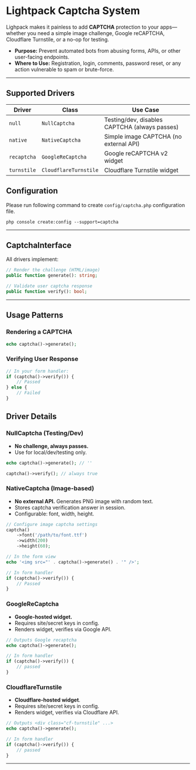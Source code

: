 # Lightpack Captcha System

Lighpack makes it painless to add **CAPTCHA** protection to your apps—whether you need a simple image challenge, Google reCAPTCHA, Cloudflare Turnstile, or a no-op for testing.

- **Purpose:** Prevent automated bots from abusing forms, APIs, or other user-facing endpoints.
- **Where to Use:** Registration, login, comments, password reset, or any action vulnerable to spam or brute-force.

---

## Supported Drivers

| Driver        | Class                       | Use Case                                      |
|---------------|-----------------------------|-----------------------------------------------|
| `null`        | `NullCaptcha`               | Testing/dev, disables CAPTCHA (always passes) |
| `native`      | `NativeCaptcha`             | Simple image CAPTCHA (no external API)        |
| `recaptcha`   | `GoogleReCaptcha`           | Google reCAPTCHA v2 widget                    |
| `turnstile`   | `CloudflareTurnstile`       | Cloudflare Turnstile widget                   |

## Configuration

Please run following command to create `config/captcha.php` configuration file.

```cli
php console create:config --support=captcha
```

---

## CaptchaInterface

All drivers implement:

```php
// Render the challenge (HTML/image)
public function generate(): string;

// Validate user captcha response
public function verify(): bool;     
```

---

## Usage Patterns

### Rendering a CAPTCHA
```php
echo captcha()->generate();
```

### Verifying User Response
```php
// In your form handler:
if (captcha()->verify()) {
    // Passed
} else {
    // Failed
}
```

## Driver Details

### NullCaptcha (Testing/Dev)
- **No challenge, always passes.**
- Use for local/dev/testing only.

```php
echo captcha()->generate(); // ''

captcha()->verify(); // always true
```

### NativeCaptcha (Image-based)
- **No external API.** Generates PNG image with random text.
- Stores captcha verification answer in session.
- Configurable: font, width, height.

```php
// Configure image captcha settings
captcha()
    ->font('/path/to/font.ttf')
    ->width(200)
    ->height(60);

// In the form view
echo '<img src="' . captcha()->generate() . '" />';

// In form handler
if (captcha()->verify()) { 
    // Passed
}
```

### GoogleReCaptcha
- **Google-hosted widget.** 
- Requires site/secret keys in config.
- Renders widget, verifies via Google API.

```php
// Outputs Google recaptcha
echo captcha()->generate(); 

// In form handler
if (captcha()->verify()) {
    // passed
}
```

### CloudflareTurnstile
- **Cloudflare-hosted widget**.
- Requires site/secret keys in config.
- Renders widget, verifies via Cloudflare API.

```php
// Outputs <div class="cf-turnstile" ...>
echo captcha()->generate(); 

// In form handler
if (captcha()->verify()) {
    // passed
}
```

---